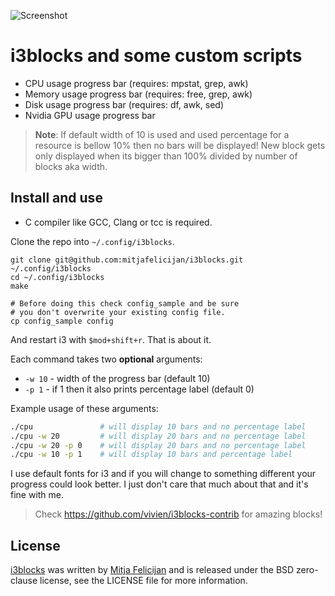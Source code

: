 ![Screenshot](https://github.com/mitjafelicijan/i3blocks/assets/296714/c6b68f57-56ce-4007-8264-03698cf0c339)

# i3blocks and some custom scripts

- CPU usage progress bar (requires: mpstat, grep, awk)
- Memory usage progress bar (requires: free, grep, awk)
- Disk usage progress bar (requires: df, awk, sed)
- Nvidia GPU usage progress bar

> **Note**: If default width of 10 is used and used percentage for a resource is
> bellow 10% then no bars will be displayed! New block gets only displayed when
> its bigger than 100% divided by number of blocks aka width.

## Install and use

- C compiler like GCC, Clang or tcc is required.

Clone the repo into `~/.config/i3blocks`.

```
git clone git@github.com:mitjafelicijan/i3blocks.git ~/.config/i3blocks
cd ~/.config/i3blocks
make

# Before doing this check config_sample and be sure
# you don't overwrite your existing config file.
cp config_sample config
```

And restart i3 with `$mod+shift+r`. That is about it.

Each command takes two **optional** arguments:

- `-w 10` - width of the progress bar (default 10)
- `-p 1` - if 1 then it also prints percentage label (default 0)

Example usage of these arguments:

```bash
./cpu				# will display 10 bars and no percentage label
./cpu -w 20			# will display 20 bars and no percentage label
./cpu -w 20 -p 0	# will display 20 bars and no percentage label
./cpu -w 10 -p 1	# will display 10 bars and percentage label
```

I use default fonts for i3 and if you will change to something different your
progress could look better. I just don't care that much about that and it's fine
with me.

> Check https://github.com/vivien/i3blocks-contrib for amazing blocks!

## License

[i3blocks](https://github.com/mitjafelicijan/i3blocks) was written by [Mitja
Felicijan](https://mitjafelicijan.com) and is released under the BSD zero-clause
license, see the LICENSE file for more information.
